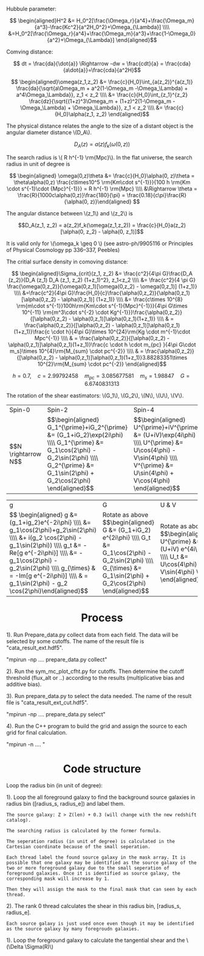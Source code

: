 <script type="text/javascript" src="http://cdn.mathjax.org/mathjax/latest/MathJax.js?config=default"></script>


Hubbule parameter:

$$ \begin{aligned}H^2 &= H_0^2[\frac{\Omega_r}{a^4}+\frac{\Omega_m}{a^3}-\frac{Kc^2}{a^2H_0^2}+\Omega_{\Lambda}] \\\\
&=H_0^2[\frac{\Omega_r}{a^4}+\frac{\Omega_m}{a^3}+\frac{1-\Omega_0}{a^2}+\Omega_{\Lambda}] \end{aligned}$$

Comving distance:

$$ dt = \frac{da}{\dot{a}} \Rightarrow -dw = \frac{cdt}{a} = \frac{cda}{a\dot{a}}=\frac{cda}{a^2H}$$

$$ \begin{aligned}\omega(z_1,z_2) &= \frac{c}{H_0}\int_{a(z_2)}^{a(z_1)} \frac{da}{\sqrt{a\Omega_m + a^2(1-\Omega_m -\Omega_\Lambda) + a^4\Omega_\Lambda}}, z_1 < z_2 \\\\ 
&= \frac{c}{H_0}\int_{z_1}^{z_2} \frac{dz}{\sqrt{(1+z)^3\Omega_m + (1+z)^2(1-\Omega_m -\Omega_\Lambda) + \Omega_\Lambda}}, z_1 < z_2 \\\\
&= \frac{c}{H_0}\alpha(z_1, z_2) \end{aligned}$$

The physical distance relates the angle to the size of a distant object is the angular diameter distance \\(D_A\\). 

$$ D_A(z) = a(z)f_k(\omega(0,z))$$

The search radius is \\( R h^{-1} \rm{Mpc}\\). In the flat universe, the search radius in unit of degree is

$$ \begin{aligned} \omega(0,z)\theta &= \frac{c}{H_0}\alpha(0, z)\theta = \theta\alpha(0,z) \frac{c\times10^5 \rm{Km\cdot s^{-1}}}{100 h \rm{Km \cdot s^{-1}\cdot {Mpc}^{-1}}}  = R h^{-1} \rm{Mpc} \\\\ &\Rightarrow \theta = \frac{R}{1000c\alpha(0,z)}\frac{180}{\pi} = \frac{0.18}{c\pi}\frac{R}{\alpha(0, z)}\end{aligned} $$

The angular distance between \\(z_1\\) and \\(z_2\\) is

$$D_A(z_1, z_2) = a(z_2)f_k(\omega(z_1,z_2)) = \frac{c}{H_0}a(z_2)[\alpha(0, z_2) - \alpha(0, z_1)]$$

It is valid only for \\(\omega_k \geq 0 \\) (see astro-ph/9905116 or Principles of Physical Cosmology pp 336–337, Peebles)

The critial surface density in comoving distance:

$$ \begin{aligned}\Sigma_{crit}(z_1, z_2) &= \frac{c^2}{4\pi G}\frac{D_A (z_2)}{D_A (z_1) D_A (z_1, z_2) (1+z_1)^2}, z_1<z_2 \\\\
&= \frac{c^2}{4 \pi G} \frac{\omega(0,z_2)}{\omega(0,z_1)[\omega(0,z_2) - \omega(0,z_1)] (1+z_1)} \\\\
&=\frac{c^2}{4\pi G}\frac{H_0}{c}\frac{\alpha(0,z_2)}{\alpha(0,z_1)[\alpha(0,z_2) - \alpha(0,z_1)] (1+z_1)} \\\\
&= \frac{c\times 10^{8} \rm{m\cdot s^{-1}}100h\rm{Km\cdot s^{-1}{Mpc}^{-1}}}{4\pi G\times 10^{-11} \rm{m^3\cdot s^{-2} \cdot Kg^{-1}}}\frac{\alpha(0,z_2)}{[\alpha(0,z_2) - \alpha(0,z_1)]\alpha(0,z_1)(1+z_1)} \\\\
& = \frac{\alpha(0,z_2)}{[\alpha(0,z_2) - \alpha(0,z_1)]\alpha(0,z_1)(1+z_1)}\frac{c \cdot h}{4\pi G}\times 10^{24}\rm{Kg \cdot m^{-1}\cdot Mpc^{-1}} \\\\ 
& = \frac{\alpha(0,z_2)}{[\alpha(0,z_2) - \alpha(0,z_1)]\alpha(0,z_1)(1+z_1)}\frac{c \cdot h \cdot m_{pc} }{4\pi G\cdot m_s}\times 10^{4}\rm{M_{sum} \cdot pc^{-2}} \\\\
& = \frac{\alpha(0,z_2)}{[\alpha(0,z_2) - \alpha(0,z_1)]\alpha(0,z_1)(1+z_1)}3.88283351\times 10^{2}\rm{M_{sum} \cdot pc^{-2}}
\end{aligned}$$

$$  h = 0.7, \quad c = 2.99792458 \quad  m_{pc} = 3.085677581 \quad m_s = 1.98847 \quad G = 6.6740831313$$


The rotation of the shear eastimators: \\(G_1\\), \\(G_2\\), \\(N\\), \\(U\\), \\(V\\).

<table border="0">
 <tr>
    <td>Spin-0</b></td>
    <td>Spin-2</b></td>
    <td>Spin-4</b></td>
 </tr>
 <tr>
 <td>$$N \rightarrow N$$</td>
    <td>$$\begin{aligned} G_1^{\prime}+iG_2^{\prime} &= (G_1+iG_2)\exp(2i\phi) \\\\
   G_1^{\prime} &= G_1\cos(2\phi)  - G_2\sin(2\phi) \\\\
   G_2^{\prime} &= G_1\sin(2\phi)  + G_2\cos(2\phi) \end{aligned}$$</td>
    <td>$$\begin{aligned} U^{\prime}+iV^{\prime} &= (U+iV)\exp(4i\phi) \\\\
   U^{\prime} &= U\cos(4\phi)  - V\sin(4\phi) \\\\
   V^{\prime} &= U\sin(4\phi)  + V\cos(4\phi) \end{aligned}$$</td>
 </tr>
</table>

<table border="0">
 <tr>
    <td>g</b></td>
    <td>G</b></td>
    <td>U & V</b></td>
 </tr>
 <tr>
    <td>$$ \begin{aligned} g &=(g_1+ig_2)e^{-2i\phi} \\\\
    &= g_1\cos(2\phi)+g_2\sin(2\phi) \\\\
    &+ i(g_2 \cos(2\phi) - g_1\sin(2\phi)) \\\\ 
    g_t &= -Re[g e^{-2i\phi}] \\\\ &= -g_1\cos(2\phi) - g_2\sin(2\phi) \\\\ 
    g_{\times} & = -Im[g e^{-2i\phi}] \\\\
    & = g_1\sin(2\phi) - g_2 \cos(2\phi)\end{aligned}$$</td>
    <td>Rotate as above $$\begin{aligned} G &= (G_1+iG_2) e^{2i\phi} \\\\
    G_t &= G_1\cos(2\phi)  - G_2\sin(2\phi) \\\\
    G_{\times} &= G_1\sin(2\phi) + G_2\cos(2\phi) \end{aligned}$$</td>
    <td>Rotate as above $$\begin{aligned} U^{\prime} &= (U+iV) e^{4i\phi} \\\\
    U_t &= U\cos(4\phi) - V\sin(4\phi) \\\\ \end{aligned}$$</td>
 </tr>
</table>


# <center>Process

1). Run Prepare_data.py collect data from each field. The data will be selected by some cutoffs. The name of the result file is "cata_result_ext.hdf5".

"mpirun -np ....  prepare_data.py collect"

2). Run the sym_mc_plot_cfht.py for cutoffs. Then determine the cutoff threshold (flux_alt or ..) according to the results (multiplicative bias and additive bias).

3). Run prepare_data.py to select the data needed. The name of the result file is "cata_result_ext_cut.hdf5". 

"mpirun -np ....  prepare_data.py select"

4). Run the C++ program to build the grid and assign the source to each grid for final calculation.

"mpirun -n ....  "

# <center> Code structure

Loop the radius bin (in unit of degree):


1). Loop the all foreground galaxy to find the background source galaxies in radius bin ([radius_s, radius_e]) and label them.
~~~
The source galaxy: Z > Z(len) + 0.3 (will change with the new redshift catalog).

The searching radius is calculated by the former formula.

The seperation radius (in unit of degree) is calculated in the Cartesian coordinate because of the small seperation.

Each thread label the found source galaxy in the mask array. It is possible that one galaxy may be identified as the source galaxy of the two or more foreground galaxy due to the small seperation of foreground galaxies. Once it is identified as source galaxy, the corresponding mask will increase by 1.

Then they will assign the mask to the final mask that can seen by each thread.
~~~

2). The rank 0 thread calculates the shear in this radius bin,  [radius_s, radius_e].

~~~
Each source galaxy is just used once even though it may be identified as the source galaxy by many foregroudn galaxies.
~~~

1). Loop the foreground galaxy to calculate the tangential shear and the \\(\Delta \Sigma(R)\\)
